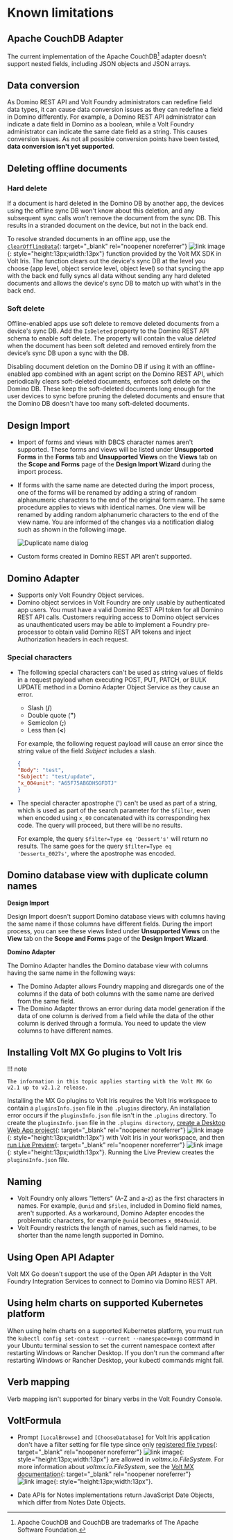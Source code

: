 # Known limitations

## Apache CouchDB Adapter

The current implementation of the Apache CouchDB[^1] adapter doesn't support nested fields, including JSON objects and JSON arrays.

[^1]:Apache CouchDB and CouchDB are trademarks of The Apache Software Foundation.

## Data conversion

As Domino REST API and Volt Foundry administrators can redefine field data types, it can cause data conversion issues as they can redefine a field in Domino differently. For example, a Domino REST API administrator can indicate a date field in Domino as a boolean, while a Volt Foundry administrator can indicate the same date field as a string. This causes conversion issues. As not all possible conversion points have been tested, **data conversion isn't yet supported**.

## Deleting offline documents

### Hard delete

If a document is hard deleted in the Domino DB by another app, the devices using the offline sync DB won't know about this deletion, and any subsequent sync calls won't remove the document from the sync DB. This results in a stranded document on the device, but not in the back end.

To resolve stranded documents in an offline app, use the [`clearOfflineData`](https://help.hcl-software.com/voltmx/v10/Foundry/offline_objectsapi_reference_guide/Content/Object_clearOfflineData.html "Link opens a new tab"){: target="_blank" rel="noopener noreferrer"}&nbsp;![link image](../assets/images/external-link.svg){: style="height:13px;width:13px"} function provided by the Volt MX SDK in Volt Iris. The function clears out the device's sync DB at the level you choose (app level, object service level, object level) so that syncing the app with the back end fully syncs all data without sending any hard deleted documents and allows the device's sync DB to match up with what's in the back end.

### Soft delete

Offline-enabled apps use soft delete to remove deleted documents from a device's sync DB. Add the `IsDeleted` property to the Domino REST API schema to enable soft delete. The property will contain the value *deleted* when the document has been soft deleted and removed entirely from the device’s sync DB upon a sync with the DB.

Disabling document deletion on the Domino DB if using it with an offline-enabled app combined with an agent script on the Domino REST API, which periodically clears soft-deleted documents, enforces soft delete on the Domino DB. These keep the soft-deleted documents long enough for the user devices to sync before pruning the deleted documents and ensure that the Domino DB doesn't have too many soft-deleted documents.

## Design Import

- Import of forms and views with DBCS character names aren't supported<!--up until Volt MX Go v2.1.1 release-->. These forms and views will be listed under **Unsupported Forms** in the **Forms** tab and **Unsupported Views** on the **Views** tab on the **Scope and Forms** page of the **Design Import Wizard** during the import process.

- If forms with the same name are detected during the import process, one of the forms will be renamed by adding a string of random alphanumeric characters to the end of the original form name. The same procedure applies to views with identical names. One view will be renamed by adding random alphanumeric characters to the end of the view name. You are informed of the changes via a notification dialog such as shown in the following image.  

    ![Duplicate name dialog](../assets/images/diduplicatename.png)

- Custom forms created in Domino REST API aren't supported.

## Domino Adapter

- Supports only Volt Foundry Object services.
- Domino object services in Volt Foundry are only usable by authenticated app users. You must have a valid Domino REST API token for all Domino REST API calls. Customers requiring access to Domino object services as unauthenticated users may be able to implement a Foundry pre-processor to obtain valid Domino REST API tokens and inject Authorization headers in each request.

### Special characters

- The following special characters can't be used as string values of fields in a request payload when executing POST, PUT, PATCH, or BULK UPDATE method in a Domino Adapter Object Service as they cause an error.

    - Slash (**/**)
    - Double quote (**"**)
    - Semicolon (**;**)
    - Less than (**<**)

    For example, the following request payload will cause an error since the string value of the field *Subject* includes a slash.

    ```json
    {
    "Body": "test",
    "Subject": "test/update",
    "x_004unit": "A65F75ABGDHSGFDTJ"
    }
    ```

- The special character apostrophe (**'**) can't be used as part of a string, which is used as part of the search parameter for the `$filter`, even when encoded using `x_00` concatenated with its corresponding hex code. The query will proceed, but there will be no results.

    For example, the query `$filter=Type eq 'Dessert's'` will return no results. The same goes for the query `$filter=Type eq 'Dessertx_0027s'`, where the apostrophe was encoded.

## Domino database view with duplicate column names

**Design Import**

Design Import doesn't support Domino database views with columns having the same name if those columns have different fields. During the import process, you can see these views listed under **Unsupported Views** on the **View** tab on the **Scope and Forms** page of the **Design Import Wizard**.

**Domino Adapter**

The Domino Adapter handles the Domino database view with columns having the same name in the following ways:

- The Domino Adapter allows Foundry mapping and disregards one of the columns if the data of both columns with the same name are derived from the same field.
- The Domino Adapter throws an error during data model generation if the data of one column is derived from a field while the data of the other column is derived through a formula. You need to update the view columns to have different names.

## Installing Volt MX Go plugins to Volt Iris

!!! note

    The information in this topic applies starting with the Volt MX Go v2.1 up to v2.1.2 release.

Installing the MX Go plugins to Volt Iris requires the Volt Iris workspace to contain a `pluginsInfo.json` file in the `.plugins` directory. An installation error occurs if the `pluginsInfo.json` file isn't in the `.plugins` directory. To create the `pluginsInfo.json` file in the `.plugins directory`, [create a Desktop Web App project](https://help.hcl-software.com/voltmx/v10/Iris/iris_user_guide/Content/CreateKRAProject.html#create-a-volt-mx-iris-reference-architecture-project "Link opens a new tab"){: target="_blank" rel="noopener noreferrer"}&nbsp;![link image](../assets/images/external-link.svg){: style="height:13px;width:13px"} with Volt Iris in your workspace, and then [run Live Preview](https://help.hcl-software.com/voltmx/v10/Iris/iris_user_guide/Content/LivePreview.html#preview-your-web-app-with-iris "Link opens a new tab"){: target="_blank" rel="noopener noreferrer"}&nbsp;![link image](../assets/images/external-link.svg){: style="height:13px;width:13px"}. Running the Live Preview creates the `pluginsInfo.json` file.

## Naming

- Volt Foundry only allows "letters" (A-Z and a-z) as the first characters in names. For example, `@unid` and `$files`, included in Domino field names, aren't supported. As a workaround, Domino Adapter encodes the problematic characters, for example `@unid` becomes `x_0040unid`.
- Volt Foundry restricts the length of names, such as field names, to be shorter than the name length supported in Domino.

## Using Open API Adapter

Volt MX Go doesn't support the use of the Open API Adapter in the Volt Foundry Integration Services to connect to Domino via Domino REST API.

## Using helm charts on supported Kubernetes platform

When using helm charts on a supported Kubernetes platform, you must run the `kubectl config set-context --current --namespace=mxgo` command in your Ubuntu terminal session to set the current namespace context after restarting Windows or Rancher Desktop. If you don't run the command after restarting Windows or Rancher Desktop, your kubectl commands might fail.

## Verb mapping

Verb mapping isn't supported for binary verbs in the Volt Foundry Console.

## VoltFormula

- Prompt `[LocalBrowse]` and `[ChooseDatabase]` for Volt Iris application don't have a filter setting for file type since only [registered file types](https://www.iana.org/assignments/media-types/media-types.xhtml "Link opens a new tab"){: target="_blank" rel="noopener noreferrer"}&nbsp;![link image](../assets/images/external-link.svg){: style="height:13px;width:13px"} are allowed in *voltmx.io.FileSystem*. For more information about *voltmx.io.FileSystem*, see the [Volt MX documentation](https://help.hcl-software.com/voltmx/v10/Iris/iris_api_dev_guide/content/voltmx.io.filesystem_functions.html "Link opens a new tab"){: target="_blank" rel="noopener noreferrer"}&nbsp;![link image](../assets/images/external-link.svg){: style="height:13px;width:13px"}.

- Date APIs for Notes implementations return JavaScript Date Objects, which differ from Notes Date Objects.
<!--
- VoltFormula functions reliably with only one Object Service in an application because the name of the Object Service is stored in a JavaScript global variable. To avoid potential issues caused by thread switching, limit your application to a single Object Service. If you need an additional Object Service, ensure it's in a separate part of the application.
-->
